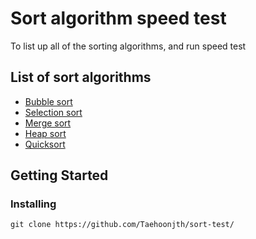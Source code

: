 # Sort algorithm speed test
To list up all of the sorting algorithms, and run speed test
## List of sort algorithms
* [Bubble sort](https://en.wikipedia.org/wiki/Bubble_sort)
* [Selection sort](https://en.wikipedia.org/wiki/Selection_sort)
* [Merge sort](https://en.wikipedia.org/wiki/Merge_sort)
* [Heap sort](https://en.wikipedia.org/wiki/Heapsort)
* [Quicksort](https://en.wikipedia.org/wiki/Quicksort)
## Getting Started
### Installing
```
git clone https://github.com/Taehoonjth/sort-test/
```
